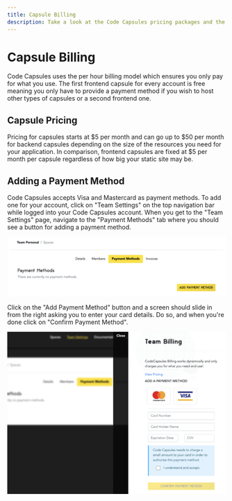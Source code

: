```yaml
---
title: Capsule Billing
description: Take a look at the Code Capsules pricing packages and the available payment methods.
---
```


# Capsule Billing

Code Capsules uses the per hour billing model which ensures you only pay for what you use. The first frontend capsule for every account is free meaning you only have to provide a payment method if you wish to host other types of capsules or a second frontend one.

## Capsule Pricing

Pricing for capsules starts at $5 per month and can go up to $50 per month for backend capsules depending on the size of the resources you need for your application. In comparison, frontend capsules are fixed at $5 per month per capsule regardless of how big your static site may be.

## Adding a Payment Method

Code Capsules accepts Visa and Mastercard as payment methods. To add one for your account, click on "Team Settings" on the top navigation bar while logged into your Code Capsules account. When you get to the "Team Settings" page, navigate to the "Payment Methods" tab where you should see a button for adding a payment method.

![Add Payment Method](../assets/reference/capsule-billing/payment-methods.png)

Click on the "Add Payment Method" button and a screen should slide in from the right asking you to enter your card details. Do so, and when you're done click on "Confirm Payment Method". 

![Enter Card Details](../assets/reference/capsule-billing/card-details.png)